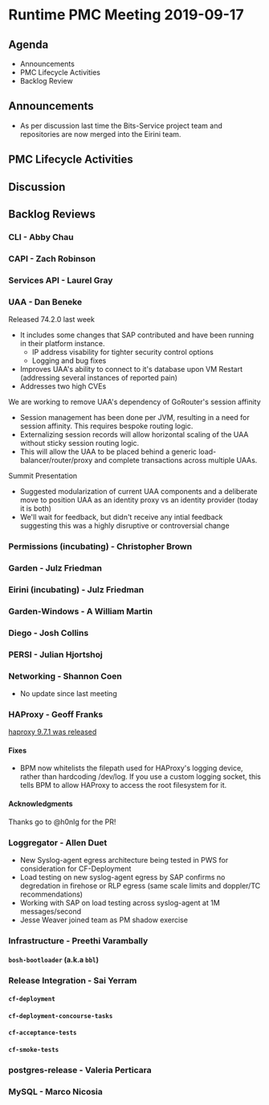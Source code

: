 # Runtime PMC Meeting 2019-09-17

## Agenda

* Announcements
* PMC Lifecycle Activities
* Backlog Review


## Announcements

- As per discussion last time the Bits-Service project team and repositories are now merged into the Eirini team.


## PMC Lifecycle Activities


## Discussion


## Backlog Reviews

### CLI - Abby Chau


### CAPI - Zach Robinson


### Services API - Laurel Gray


### UAA - Dan Beneke
Released 74.2.0 last week 
   - It includes some changes that SAP contributed and have been running in their platform instance.
      - IP address visability for tighter security control options
      - Logging and bug fixes
   - Improves UAA's ability to connect to it's database upon VM Restart (addressing several instances of reported pain)
   - Addresses two high CVEs
   
We are working to remove UAA's dependency of GoRouter's session affinity
   - Session management has been done per JVM, resulting in a need for session affinity. This requires bespoke routing logic.
   - Externalizing session records will allow horizontal scaling of the UAA without sticky session routing logic.
   - This will allow the UAA to be placed behind a generic load-balancer/router/proxy and complete transactions across multiple UAAs.

Summit Presentation
   - Suggested modularization of current UAA components and a deliberate move to position UAA as an identity proxy vs an identity provider (today it is both)
   - We'll wait for feedback, but didn't receive any intial feedback suggesting this was a highly disruptive or controversial change
   

### Permissions (incubating) - Christopher Brown


### Garden - Julz Friedman


### Eirini (incubating) - Julz Friedman


### Garden-Windows - A William Martin


### Diego - Josh Collins


### PERSI - Julian Hjortshoj


### Networking - Shannon Coen

- No update since last meeting


### HAProxy - Geoff Franks

[haproxy 9.7.1 was released](https://github.com/cloudfoundry-incubator/haproxy-boshrelease/releases/tag/v9.7.1)
#### Fixes

- BPM now whitelists the filepath used for HAProxy's logging device, rather
  than hardcoding /dev/log. If you use a custom logging socket, this tells BPM
  to allow HAProxy to access the root filesystem for it.

#### Acknowledgments

Thanks go to @h0nlg for the PR!

### Loggregator - Allen Duet
 - New Syslog-agent egress architecture being tested in PWS for consideration for CF-Deployment
 - Load testing on new syslog-agent egress by SAP confirms no degredation in firehose or RLP egress (same scale limits and doppler/TC recommendations)
 - Working with SAP on load testing across syslog-agent at 1M messages/second
 - Jesse Weaver joined team as PM shadow exercise

### Infrastructure - Preethi Varambally

#### `bosh-bootloader` (a.k.a `bbl`)


### Release Integration - Sai Yerram

#### `cf-deployment`


#### `cf-deployment-concourse-tasks`


#### `cf-acceptance-tests`


#### `cf-smoke-tests`


### postgres-release - Valeria Perticara


### MySQL - Marco Nicosia
